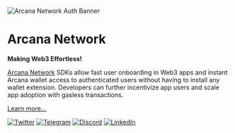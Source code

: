 ![Arcana Network Auth Banner](https://raw.githubusercontent.com/arcana-network/branding/main/an_banner_feb_24.png)

# Arcana Network

**Making Web3 Effortless!**

[Arcana Network](https://www.arcana.network/) SDKs allow fast user onboarding in Web3 apps and instant Arcana wallet access to authenticated users without having to install any wallet extension. Developers can further incentivize app users and scale app adoption with gasless transactions.

[Learn more...](https://docs.arcana.network/quick-start/)

<div>
  <a title="Twitter" href="https://twitter.com/ArcanaNetwork"><img alt="Twitter" src="https://img.shields.io/twitter/url?style=social&url=https%3A%2F%2Ftwitter.com%2FArcanaNetwork"/></a>
  <a title="Telegram" href="https://telegram.me/ArcanaNetwork"><img alt="Telegram" src="https://img.shields.io/badge/Telegram-2CA5E0?style=flat&logo=telegram&logoColor=white"/></a>
  <a title="Discord" href="https://discord.gg/6g7fQvEpd"><img alt="Discord" src="https://img.shields.io/badge/Discord-%235865F2.svg?style=flat&logo=discord&logoColor=white"/></a>
  <a title="LinkedIn" href="https://www.youtube.com/@ArcanaNetwork"><img alt="LinkedIn" src="https://img.shields.io/badge/YouTube-%235865F2.svg?style=flat&logo=youtube&logoColor=white"/></a>
</div>
